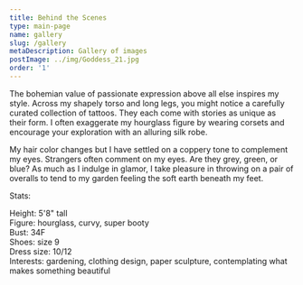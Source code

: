 ```yaml
---
title: Behind the Scenes
type: main-page
name: gallery
slug: /gallery
metaDescription: Gallery of images
postImage: ../img/Goddess_21.jpg
order: '1'
---
```

The bohemian value of passionate expression above all else inspires my style. Across my shapely torso and long legs, you might notice a carefully curated collection of tattoos. They each come with stories as unique as their form. I often exaggerate my hourglass figure by wearing corsets and encourage your exploration with an alluring silk robe.

My hair color changes but I have settled on a coppery tone to complement my eyes. Strangers often comment on my eyes. Are they grey, green, or blue? As much as I indulge in glamor, I take pleasure in throwing on a pair of overalls to tend to my garden feeling the soft earth beneath my feet.

Stats:

Height: 5'8" tall  
Figure: hourglass, curvy, super booty  
Bust: 34F  
Shoes: size 9  
Dress size: 10/12  
Interests: gardening, clothing design, paper sculpture, contemplating what makes something beautiful